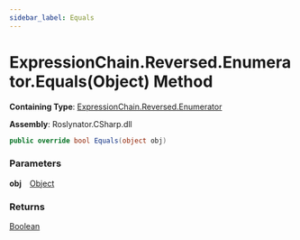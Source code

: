 ```yaml
---
sidebar_label: Equals
---
```


# ExpressionChain\.Reversed\.Enumerator\.Equals\(Object\) Method

**Containing Type**: [ExpressionChain.Reversed.Enumerator](../index.md)

**Assembly**: Roslynator\.CSharp\.dll

```csharp
public override bool Equals(object obj)
```

### Parameters

**obj** &ensp; [Object](https://docs.microsoft.com/en-us/dotnet/api/system.object)

### Returns

[Boolean](https://docs.microsoft.com/en-us/dotnet/api/system.boolean)

